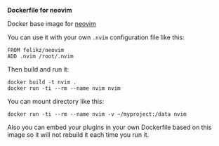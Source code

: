 **Dockerfile for neovim**

Docker base image for [neovim](https://github.com/neovim/neovim)

You can use it with your own `.nvim` configuration file like this:

    FROM felikz/neovim
    ADD .nvim /root/.nvim

Then build and run it:

    docker build -t nvim .
    docker run -ti --rm --name nvim nvim

You can mount directory like this:

    docker run -ti --rm --name nvim -v ~/myproject:/data nvim

Also you can embed your plugins in your own Dockerfile based on this image so it will not rebuild it each time you run it.
